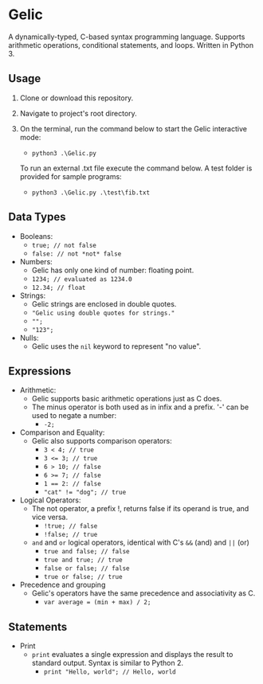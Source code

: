 # Gelic
A dynamically-typed, C-based syntax programming language. Supports arithmetic operations,
conditional statements, and loops. Written in Python 3.

## Usage
1. Clone or download this repository.
2. Navigate to project's root directory.
3. On the terminal, run the command below to start the Gelic interactive mode:
   - `python3 .\Gelic.py`

   To run an external .txt file execute the command below. A test folder is provided for sample programs:
   - `python3 .\Gelic.py .\test\fib.txt`


## Data Types
- Booleans: 
  - `true; // not false`
  - `false: // not *not* false`
- Numbers:
  - Gelic has only one kind of number: floating point.
  - `1234; // evaluated as 1234.0`
  - `12.34; // float`
- Strings:
  - Gelic strings are enclosed in double quotes.
  - `"Gelic using double quotes for strings."`
  - `"";`
  - `"123";`
- Nulls:
  - Gelic uses the `nil` keyword to represent "no value".

## Expressions
- Arithmetic:
  - Gelic supports basic arithmetic operations just as C does.
  - The minus operator is both used as in infix and a prefix. '-' can be used to negate a number:
    - `-2;`
- Comparison and Equality:
  - Gelic also supports comparison operators:
    - `3 < 4; // true`
    - `3 <= 3; // true`
    - `6 > 10; // false`
    - `6 >= 7; // false`
    - `1 == 2: // false`
    - `"cat" != "dog"; // true`
- Logical Operators:
  - The not operator, a prefix !, returns false if its operand is true, and vice versa.
    - `!true; // false`
    - `!false; // true`
  - `and` and `or` logical operators, identical with C's `&&` (and) and `||` (or)
    - `true and false; // false`
    - `true and true; // true`
    - `false or false; // false`
    - `true or false; // true`
- Precedence and grouping
  - Gelic's operators have the same precedence and associativity as C.
    - `var average = (min + max) / 2;`

## Statements
- Print
  - `print` evaluates a single expression and displays the result to standard output. Syntax is similar to Python 2.
    - `print "Hello, world"; // Hello, world`